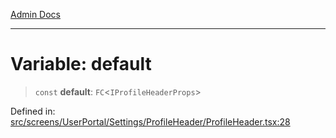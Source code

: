 [Admin Docs](/)

---

# Variable: default

> `const` **default**: `FC`\<`IProfileHeaderProps`\>

Defined in: [src/screens/UserPortal/Settings/ProfileHeader/ProfileHeader.tsx:28](https://github.com/PalisadoesFoundation/talawa-admin/blob/main/src/screens/UserPortal/Settings/ProfileHeader/ProfileHeader.tsx#L28)
